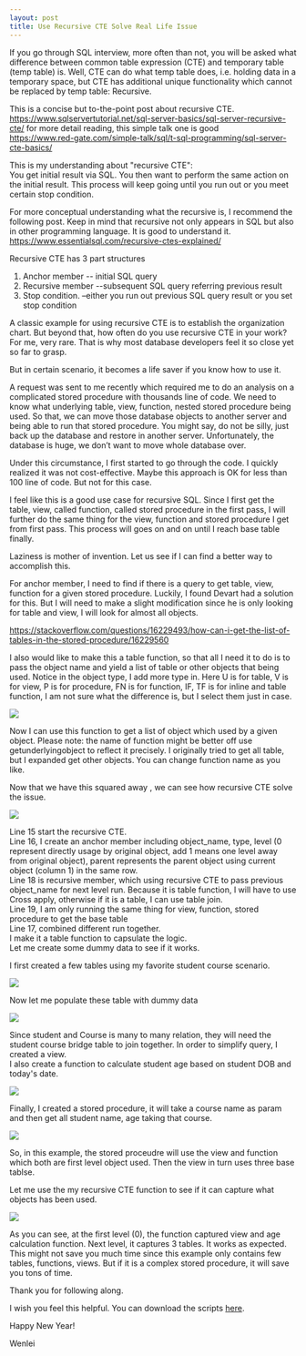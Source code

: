 ```yaml
---
layout: post
title: Use Recursive CTE Solve Real Life Issue
---
```


If you go through SQL interview, more often than not, you will be asked what difference between common table expression (CTE) and temporary table (temp table) is. Well, CTE can do what temp table does, i.e. holding data in a temporary space, but CTE has additional unique functionality which cannot be replaced by temp table: Recursive.  

This is a concise but to-the-point post about recursive CTE.  
<https://www.sqlservertutorial.net/sql-server-basics/sql-server-recursive-cte/> 
for more detail reading, this simple talk one is good  
<https://www.red-gate.com/simple-talk/sql/t-sql-programming/sql-server-cte-basics/>  

This is my understanding about "recursive CTE":   
You get initial result via SQL. You then want to perform the same action on the initial result. This process will keep going until you run out or you meet certain stop condition.  

For more conceptual understanding what the recursive is, I recommend the following post. Keep in mind that recursive not only appears in SQL but also in other programming language. It is good to understand it.    
<https://www.essentialsql.com/recursive-ctes-explained/>     

Recursive CTE has 3 part structures   
1.	Anchor member   -- initial SQL query  
2.	Recursive member  --subsequent SQL query referring previous result  
3.	Stop condition.    –either you run out previous SQL query result or you set stop condition  

A classic example for using recursive CTE is to establish the organization chart. But beyond that, how often do you use recursive CTE in your work? For me, very rare. That is why most database developers feel it so close yet so far to grasp.  

But in certain scenario, it becomes a life saver if you know how to use it.  

A request was sent to me recently which required me to do an analysis on a complicated stored procedure with thousands line of code. We need to know what underlying table, view, function, nested stored procedure being used. So that, we can move those database objects to another server and being able to run that stored procedure. You might say, do not be silly, just back up the database and restore in another server.  Unfortunately, the database is huge, we don’t want to move whole database over.  

Under this circumstance, I first started to go through the code. I quickly realized it was not cost-effective. Maybe this approach is OK for less than 100 line of code.  But not for this case.  

I feel like this is a good use case for recursive SQL. Since I first get the table, view, called function, called stored procedure in the first pass, I will further do the same thing for the view, function and stored procedure I get from first pass. This process will goes on and on until I reach base table finally.    

Laziness is mother of invention. Let us see if I can find a better way to accomplish this.  

For anchor member, I need to find if there is a query to get table, view, function for a given stored procedure. Luckily, I found Devart had a solution for this. But I will need to make a slight modification since he is only looking for table and view, I will look for almost all objects.  

<https://stackoverflow.com/questions/16229493/how-can-i-get-the-list-of-tables-in-the-stored-procedure/16229560>  

I also would like to make this a table function, so that all I need it to do is to pass the object name and yield a list of table or other objects that being used.  Notice in the object type, I add more type in.  Here U is for table, V is for view, P is for procedure, FN is for function,  IF, TF is for inline and table function, I am not sure what the difference is, but I select them just in case.  

<img src="/images/blog32/base_function.PNG">  

Now I can use this function to get a list of object which used by a given object. Please note: the name of function might be better off use getunderlyingobject to reflect it precisely. I originally tried to get all table, but I expanded get other objects.  You can change function name as you like.  

Now that we have this squared away , we can see how recursive CTE  solve the issue.  

<img src="/images/blog32/get_all_function.PNG">  

Line 15 start the recursive CTE.   
Line 16, I create an anchor member including object_name, type, level (0 represent directly usage by original object, add 1 means one level away from original object), parent represents the parent object using current object (column 1) in the same row.    
Line 18 is recursive member, which using recursive CTE to pass previous object_name for next level run. Because it is table function, I will have to use Cross apply, otherwise if it is a table, I can use table join.  
Line 19, I am only running the same thing for view, function, stored procedure to get the base table  
Line 17, combined different run together.    
I make it a table function to capsulate the logic.   
Let me create some dummy data to see if it works.  

I first created a few tables using my favorite student course scenario.   

<img src="/images/blog32/create_table.PNG">  

Now let me populate these table with dummy data

<img src="/images/blog32/populate table.PNG">  

Since student and Course is many to many relation, they will need the student course bridge table to join together. In order to simplify query, I created a view.   
I also create a function to calculate student age based on student DOB and today's date.  

<img src="/images/blog32/create_view_function.PNG">  

Finally, I created a stored procedure, it will take a course name as param  and then get all student name, age taking that course.  

<img src="/images/blog32/storedprocedure.PNG"> 

So, in this example, the stored proceudre will use the view and function which both are first level object used. Then the view in turn uses three base tablse.  

Let me use the my recursive CTE function to see if it can capture what objects has been used. 

<img src="/images/blog32/test_drive.PNG">  

As you can see, at the first level (0), the function captured view and age calculation function. Next level, it captures 3 tables. It works as expected. This might not save you much time since this example only contains few tables, functions, views. But if it is a complex stored procedure, it will save you tons of time.  

Thank you for following along.  

I wish you feel this helpful.  You can download the scripts <a href="Files/recursive_CTE_script.zip">here</a>. 

Happy New Year!

Wenlei
